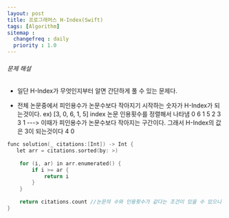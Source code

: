 ```yaml
---
layout: post
title: 프로그래머스 H-Index(Swift)
tags: [Algorithm]
sitemap :
  changefreq : daily
  priority : 1.0
---
```


###### 문제 해설

- 일단 H-Index가 무엇인지부터 알면 간단하게 풀 수 있는 문제다.
* 전체 논문중에서 피인용수가 논문수보다 작아지기 시작하는 숫자가 H-Index가 되는것이다.
ex) [3, 0, 6, 1, 5]
index 논문 인용횟수를 정렬해서 나타냄
0      6
1      5
2      3
3      1   ---> 이때가 피인용수가 논문수보다 작아지는 구간이다. 그래서 H-Index의 값은 3이 되는것이다
4      0

```c
func solution(_ citations:[Int]) -> Int {
   let arr = citations.sorted(by: >)
    
    for (i, ar) in arr.enumerated() {
        if i >= ar {
            return i
        }
    }
    
    return citations.count //논문의 수와 인용횟수가 같다는 조건이 있을 수 있으니 그때는 논문 갯수를 return 시켜준다.
}
```
